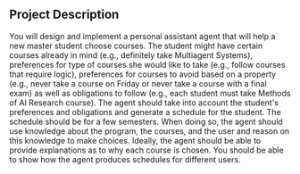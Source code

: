 ## Project Description

You will design and implement a personal assistant agent that will help a new master student choose courses. The student might have certain courses already in mind (e.g., definitely take Multiagent Systems), preferences for type of courses she would like to take (e.g., follow courses that require logic), preferences for courses to avoid based on a property (e.g., never take a course on Friday or never take a course with a final exam) as well as obligations to follow (e.g., each student must take Methods of AI Research course).
The agent should take into account the student's preferences and obligations and generate a schedule for the student. The schedule should be for a few semesters. When doing so, the agent should use knowledge about the program, the courses, and the user and reason on this knowledge to make choices. Ideally, the agent should be able to provide explanations as to why each course is chosen.
You should be able to show how the agent produces schedules for different users.